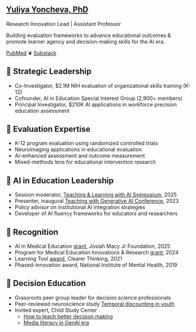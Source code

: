  
[Yuliya Yoncheva, PhD](https://www.linkedin.com/in/yuliya-yoncheva/)
--------

Research Innovation Lead | Assistant Professor

Building evaluation frameworks to advance educational outcomes & promote learner agency and decision-making skills for the AI era. 

[PubMed](https://www.ncbi.nlm.nih.gov/myncbi/yuliya.yoncheva.2/bibliography/public/?sortby=author&sdirection=descending) ❦ [Substack](https://open.substack.com/pub/yuliyayoncheva/p/escaping-the-ai-convenience-trap?r=22jisy)





🌱 Strategic Leadership
--------

- Co-Investigator, $2.1M NIH evaluation of organizational skills training (K-12)
- Cofounder, AI in Education Special Interest Group (2,900+ members)
- Principal Investigator, $210K AI applications in workforce precision education assessment


🌱 Evaluation Expertise
---------
- K-12 program evaluation using randomized controlled trials 
- Neuroimaging applications in educational evaluation
- AI-enhanced assessment and outcome measurement
- Mixed-methods lens for educational intervention research


🌱 AI in Education Leadership
---------
- Session moderator, [Teaching & Learning with AI Symposium](https://wp.nyu.edu/2025notebooklm/), 2025
- Presenter, inaugural [Teaching with Generative AI Conference](https://wp.nyu.edu/2023aiconference/), 2023
- Policy advisor on institutional AI integration strategies 
- Developer of AI fluency frameworks for educators and researchers

🌱 Recognition
--------
- AI in Medical Education [grant](https://macyfoundation.org/our-grantees/ai-in-med-ed), Josiah Macy Jr Foundation, 2025
- Program for Medical Education Innovations & Research [grant](https://med.nyu.edu/departments-institutes/medicine/divisions/general-internal-medicine-clinical-innovation/program-medical-education-innovations-research/innovation-grants), 2024
- Learning Tool [award](https://programs.clearerthinking.org/effective_trust_repair.html), Clearer Thinking, 2021
- Phased-innovation award, National Institute of Mental Health, 2019

🌱 Decision Education
---------
- Grassroots peer group leader for decision science professionals
- Peer-reviewed neuroscience study [Temporal discounting in youth](https://pubmed.ncbi.nlm.nih.gov/28411154/)
- Invited expert, Child Study Center
	- [How to teach better decision making](https://osf.io/j39nr)
	- [Media literacy in GenAI era](https://osf.io/qmjwf)
 




<!--
**yuliyayoncheva/yuliyayoncheva** is a ✨ _special_ ✨ repository because its `README.md` (this file) appears on your GitHub profile.

Here are some ideas to get you started:

- 🔭 I’m currently working on ...
- 🌱 I’m currently learning ...
- 👯 I’m looking to collaborate on ...
- 🤔 I’m looking for help with ...
- 💬 Ask me about ...
- 📫 How to reach me: ...
- 😄 Pronouns: ...
- ⚡ Fun fact: ...
💜 Going to SXSW EDU 2025?
---------
 [Vote here](https://panelpicker.sxsw.com/vote/149620) to bring my Curiosity Engaged session to SXSW EDU #PanelPicker 

[biosketch: contributions to science](https://docs.google.com/document/d/e/2PACX-1vRJ0lEUf_TSBqkA4jTcXpoMKsa5XQzKaqASRqGBFHYO07jOWooa68JgidRiQEjFx7gQW7Au8lRNB5sn/pub)
 - co-creation approaches to learner-centered [research](https://osf.io/sab47?view_only=16881cfb3dc1455f875bb3ab53314344) and [frameworks](https://osf.io/8vd3s)
 - workshop developer and [presenter](https://linktr.ee/AI.B.C), NYU Health Sciences Library
- speaker, NYU Teaching & Learning with Generative AI [conference](https://wp.nyu.edu/2023aiconference/schedule/)
- AI mentor, medical education [prompt-a-thons](https://www.aamc.org/about-us/mission-areas/medical-education/advancing-ai-resource-collection/ai-prompt-thon-resources-sample-cases-tasks-and-prompts-teach-use-ai-clinical-reasoning)
- invited expert, Child Study Center
	- [how to teach better decision-making](https://osf.io/j39nr)
	- [generative AI literacy](https://osf.io/qmjwf)
[curriculum vitae](https://docs.google.com/document/d/e/2PACX-1vR3RcpUGNQ-rcWsGTShTm3G4k24vE5bOUzNGAHdiiO_f7d3ww4u9mJFjDvT1CLrHNcTtrgTN_W0028U/pub)

-->
